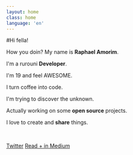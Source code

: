 ```yaml
---
layout: home
class: home
language: 'en'
---
```


#Hi fella!

How you doin? My name is **Raphael Amorim**.

I'm a rurouni **Developer**.

I'm 19 and feel AWESOME.

I turn coffee into code.

I'm trying to discover the unknown.

Actually working on some **open source** projects.

I love to create and **share** things.

<br>

<a href="http://twitter.com/raphamundi" class="btn blue">Twitter</a>
<a href="http://medium.com/@raphamorim" class="btn red">Read + in Medium</a>
